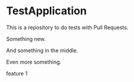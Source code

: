 # TestApplication

This is a repository to do tests with Pull Requests.

Something new.

And something in the middle.

Even more something.

feature 1